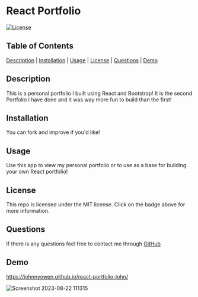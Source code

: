 # React Portfolio

[![License](https://img.shields.io/badge/License-MIT-blueviolet.svg)](https://opensource.org/licenses/MIT)

## Table of Contents

[Description](#description) | [Installation](#installation) | [Usage](#usage) | [License](#license) | [Questions](#questions) | [Demo](#demo)

## Description

This is a personal portfolio I built using React and Bootstrap! It is the second Portfolio I have done and it was way more fun to build than the first!

## Installation

You can fork and improve if you'd like!

## Usage

Use this app to view my personal portfolio or to use as a base for building your own React portfolio!

## License
  
This repo is licensed under the MIT license. Click on the badge above for more information.

## Questions

If there is any questions feel free to contact me through [GitHub](https://github.com/johnnyowen)

## Demo

https://johnnyowen.github.io/react-portfolio-john/

![Screenshot 2023-08-22 111315](https://github.com/johnnyowen/react-portfolio-john/assets/127053240/82a7c146-0291-4590-aaba-b35b332c0d47)

